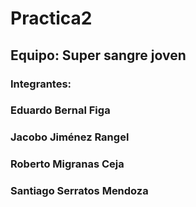 # Practica2
## Equipo: Super sangre joven
### Integrantes: 
### Eduardo Bernal Figa
### Jacobo Jiménez Rangel
### Roberto Migranas Ceja
### Santiago Serratos Mendoza
